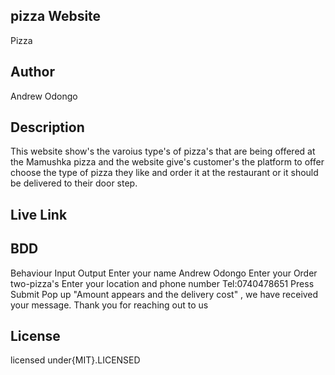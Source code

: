 ## pizza Website
Pizza
## Author
Andrew Odongo
## Description
This website show's the varoius type's of pizza's that are being offered at the Mamushka pizza and the website give's customer's the platform to offer choose the type of pizza they like and order it at the restaurant  or it should be delivered to their door step.
## Live Link

## BDD
Behaviour	Input Output Enter your name Andrew Odongo Enter your Order 	two-pizza's  Enter your location and phone number Tel:0740478651 Press Submit	Pop up "Amount appears and the delivery cost" , we have received your message. Thank you for reaching out to us
## License
licensed under{MIT}.LICENSED

